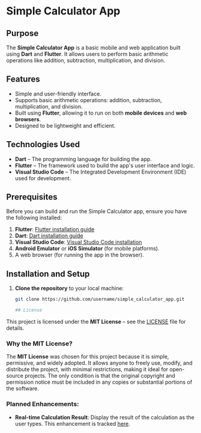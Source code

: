 # Simple Calculator App

## Purpose
The **Simple Calculator App** is a basic mobile and web application built using **Dart** and **Flutter**. It allows users to perform basic arithmetic operations like addition, subtraction, multiplication, and division.

## Features
- Simple and user-friendly interface.
- Supports basic arithmetic operations: addition, subtraction, multiplication, and division.
- Built using **Flutter**, allowing it to run on both **mobile devices** and **web browsers**.
- Designed to be lightweight and efficient.

## Technologies Used
- **Dart** – The programming language for building the app.
- **Flutter** – The framework used to build the app's user interface and logic.
- **Visual Studio Code** – The Integrated Development Environment (IDE) used for development.

## Prerequisites
Before you can build and run the Simple Calculator app, ensure you have the following installed:
1. **Flutter**: [Flutter installation guide](https://flutter.dev/docs/get-started/install)
2. **Dart**: [Dart installation guide](https://dart.dev/get-dart)
3. **Visual Studio Code**: [Visual Studio Code installation](https://code.visualstudio.com/)
4. **Android Emulator** or **iOS Simulator** (for mobile platforms).
5. A web browser (for running the app in the browser).

## Installation and Setup

1. **Clone the repository** to your local machine:
   ```bash
   git clone https://github.com/username/simple_calculator_app.git

   ## License

This project is licensed under the **MIT License** – see the [LICENSE](LICENSE) file for details.

### Why the MIT License?

The **MIT License** was chosen for this project because it is simple, permissive, and widely adopted. It allows anyone to freely use, modify, and distribute the project, with minimal restrictions, making it ideal for open-source projects. The only condition is that the original copyright and permission notice must be included in any copies or substantial portions of the software.

### Planned Enhancements:
- **Real-time Calculation Result**: Display the result of the calculation as the user types. This enhancement is tracked [here](https://github.com/AmardeepKaur004/SimpleCalculatorApp/issues/1).




